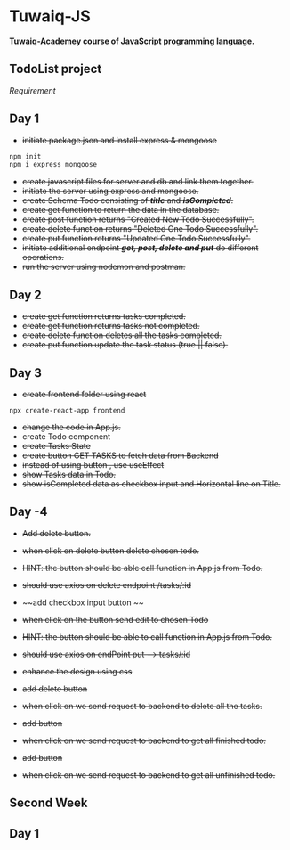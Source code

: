 # Tuwaiq-JS

**Tuwaiq-Academey course of JavaScript programming language.**

## TodoList project

*Requirement*

## Day 1
- ~~initiate package.json and install express & mongoose~~
```bash
npm init
npm i express mongoose
```
- ~~create javascript files for server and db and link them together.~~
- ~~initiate the server using express and mongoose.~~
- ~~create Schema Todo consisting of ***title*** and ***isCompleted***.~~
- ~~create get function to return the data in the database.~~
- ~~create post function returns "Created New Todo Successfully".~~
- ~~create delete function returns "Deleted One Todo Successfully".~~
- ~~create put function returns "Updated One Todo Successfully".~~
- ~~initiate additional endpoint ***get, post, delete and put*** do different operations.~~
- ~~run the server using nodemon and postman.~~

## Day 2

- ~~create get function returns tasks completed.~~
- ~~create get function returns tasks not completed.~~
- ~~create delete function deletes all the tasks completed.~~
- ~~create put function update the task status (true || false).~~

## Day 3

- ~~create frontend folder using react~~
```shell
npx create-react-app frontend
```
- ~~change the code in App.js.~~
- ~~create Todo component~~
- ~~create Tasks State~~
- ~~create button GET TASKS to fetch data from Backend~~
- ~~instead of using button , use useEffect~~
- ~~show Tasks data in Todo.~~
- ~~show isCompleted data as checkbox input and Horizontal line on Title.~~


## Day -4

- ~~Add delete button.~~
- ~~when click on delete button delete chosen todo.~~
- ~~HINT: the button should be able call function in App.js from Todo.~~
- ~~should use axios on delete endpoint /tasks/:id~~
- ~~add checkbox input button ~~
- ~~when click on the button send edit to chosen Todo~~
- ~~HINT: the button should be able to call function in App.js from Todo.~~
- ~~should use axios on endPoint put --> tasks/:id~~

- ~~enhance the design using css~~
- ~~add delete button <delete all>~~
- ~~when click on <delete all> we send request to backend to delete all the tasks.~~
- ~~add button <get finished>~~
- ~~when click on <get finished> we send request to backend to get all finished todo.~~
- ~~add <get pending> button~~
- ~~when click on <get pending> we send request to backend to get all unfinished todo.~~


## Second Week

## Day 1

